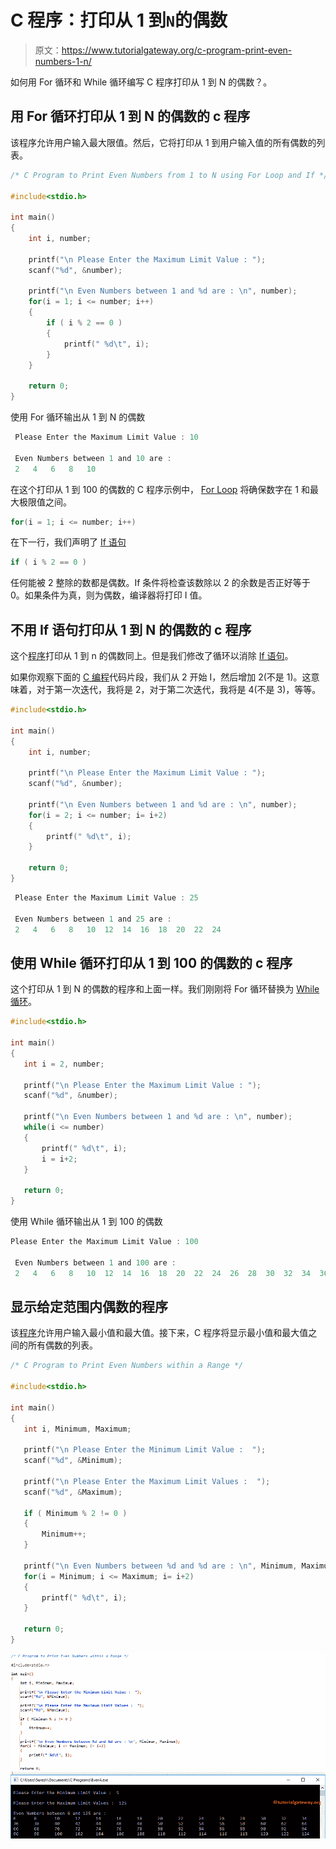 # C 程序：打印从 1 到`N`的偶数

> 原文：<https://www.tutorialgateway.org/c-program-print-even-numbers-1-n/>

如何用 For 循环和 While 循环编写 C 程序打印从 1 到 N 的偶数？。

## 用 For 循环打印从 1 到 N 的偶数的 c 程序

该程序允许用户输入最大限值。然后，它将打印从 1 到用户输入值的所有偶数的列表。

```c
/* C Program to Print Even Numbers from 1 to N using For Loop and If */

#include<stdio.h>

int main()
{
  	int i, number;

  	printf("\n Please Enter the Maximum Limit Value : ");
  	scanf("%d", &number);

  	printf("\n Even Numbers between 1 and %d are : \n", number);
  	for(i = 1; i <= number; i++)
  	{
    	if ( i % 2 == 0 ) 
    	{
  			printf(" %d\t", i);
    	}
  	}

  	return 0;
}
```

使用 For 循环输出从 1 到 N 的偶数

```c
 Please Enter the Maximum Limit Value : 10

 Even Numbers between 1 and 10 are : 
 2	 4	 6	 8	 10 
```

在这个打印从 1 到 100 的偶数的 C 程序示例中， [For Loop](https://www.tutorialgateway.org/for-loop-in-c-programming/) 将确保数字在 1 和最大极限值之间。

```c
for(i = 1; i <= number; i++)

```

在下一行，我们声明了 [If 语句](https://www.tutorialgateway.org/if-statement-in-c/ "If Statement in C")

```c
if ( i % 2 == 0 )
```

任何能被 2 整除的数都是偶数。If 条件将检查该数除以 2 的余数是否正好等于 0。如果条件为真，则为偶数，编译器将打印 I 值。

## 不用 If 语句打印从 1 到 N 的偶数的 c 程序

这个[程序](https://www.tutorialgateway.org/c-programming-examples/)打印从 1 到 n 的偶数同上。但是我们修改了循环以消除 [If 语句](https://www.tutorialgateway.org/if-statement-in-c/)。

如果你观察下面的 [C 编程](https://www.tutorialgateway.org/c-programming/)代码片段，我们从 2 开始 I，然后增加 2(不是 1)。这意味着，对于第一次迭代，我将是 2，对于第二次迭代，我将是 4(不是 3)，等等。

```c
#include<stdio.h>

int main()
{
  	int i, number;

  	printf("\n Please Enter the Maximum Limit Value : ");
  	scanf("%d", &number);

  	printf("\n Even Numbers between 1 and %d are : \n", number);
  	for(i = 2; i <= number; i= i+2)
  	{
		printf(" %d\t", i);
  	}

  	return 0;
}
```

```c
 Please Enter the Maximum Limit Value : 25

 Even Numbers between 1 and 25 are : 
 2	 4	 6	 8	 10	 12	 14	 16	 18	 20	 22	 24 
```

## 使用 While 循环打印从 1 到 100 的偶数的 c 程序

这个打印从 1 到 N 的偶数的程序和上面一样。我们刚刚将 For 循环替换为 [While 循环](https://www.tutorialgateway.org/while-loop-in-c/)。

 ```c
#include<stdio.h>

int main()
{
  	int i = 2, number;

  	printf("\n Please Enter the Maximum Limit Value : ");
  	scanf("%d", &number);

  	printf("\n Even Numbers between 1 and %d are : \n", number);
  	while(i <= number)
  	{
		printf(" %d\t", i);
		i = i+2;
  	}

  	return 0;
}
```

使用 While 循环输出从 1 到 100 的偶数

```c
Please Enter the Maximum Limit Value : 100

 Even Numbers between 1 and 100 are : 
 2	 4	 6	 8	 10	 12	 14	 16	 18	 20	 22	 24	 26	 28	 30	 32	 34	 36	 38	 40	 42	 44	 46	 48	 50	 52	 54	 56	 58	 60	 62	 64	 66	 68	 70	 72	 74	 76	 78	 80	 82	 84	 86	 88	 90	 92	 94	 96	 98 
```

## 显示给定范围内偶数的程序

该[程序](https://www.tutorialgateway.org/c-programming-examples/)允许用户输入最小值和最大值。接下来，C 程序将显示最小值和最大值之间的所有偶数的列表。

 ```c
/* C Program to Print Even Numbers within a Range */

#include<stdio.h>

int main()
{
  	int i, Minimum, Maximum;

  	printf("\n Please Enter the Minimum Limit Value :  ");
  	scanf("%d", &Minimum);

  	printf("\n Please Enter the Maximum Limit Values :  ");
  	scanf("%d", &Maximum);  

  	if ( Minimum % 2 != 0 ) 
    {
    	Minimum++;
    }

  	printf("\n Even Numbers between %d and %d are : \n", Minimum, Maximum);
  	for(i = Minimum; i <= Maximum; i= i+2)
  	{
    	printf(" %d\t", i);
  	}

  	return 0;
}
```

![C Program to Print Even Numbers from 1 to N 4](img/aa8639ae4d50ecec3363555208dec8e7.png)